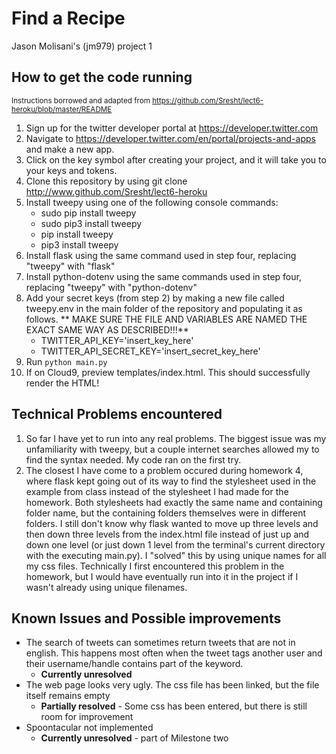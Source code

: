 # Find a Recipe
Jason Molisani's (jm979) project 1

## How to get the code running
<sup>Instructions borrowed and adapted from https://github.com/Sresht/lect6-heroku/blob/master/README</sup>  
1. Sign up for the twitter developer portal at https://developer.twitter.com
2. Navigate to https://developer.twitter.com/en/portal/projects-and-apps and make a new app.
3. Click on the key symbol after creating your project, and it will take you to your keys and tokens.
4. Clone this repository by using git clone http://www.github.com/Sresht/lect6-heroku
5. Install tweepy using one of the following console commands:
   - sudo pip install tweepy
   - sudo pip3 install tweepy
   - pip install tweepy
   - pip3 install tweepy
6. Install flask using the same command used in step four, replacing "tweepy" with "flask"
7. Install python-dotenv using the same commands used in step four, replacing "tweepy" with "python-dotenv"
8. Add your secret keys (from step 2) by making a new file called tweepy.env in the main folder of the repository and populating it as follows. ** MAKE SURE THE FILE AND VARIABLES ARE NAMED THE EXACT SAME WAY AS DESCRIBED!!!**
   - TWITTER_API_KEY='insert_key_here'
   - TWITTER_API_SECRET_KEY='insert_secret_key_here'
8. Run `python main.py`
10. If on Cloud9, preview templates/index.html. This should successfully render the HTML!

## Technical Problems encountered
1. So far I have yet to run into any real problems. The biggest issue was my unfamiliarity with tweepy, but a couple internet searches allowed my to find the syntax needed. My code ran on the first try.
2. The closest I have come to a problem occured during homework 4, where flask kept going out of its way to find the stylesheet used in the example from class instead of the stylesheet I had made for the homework. Both stylesheets had exactly the same name and containing folder name, but the containing folders themselves were in different folders. I still don't know why flask wanted to move up three levels and then down three levels from the index.html file instead of just up and down one level (or just down 1 level from the terminal's current directory with the executing main.py). I "solved" this by using unique names for all my css files. Technically I first encountered this problem in the homework, but I would have eventually run into it in the project if I wasn't already using unique filenames.

## Known Issues and Possible improvements
- The search of tweets can sometimes return tweets that are not in english. This happens most often when the tweet tags another user and their username/handle contains part of the keyword.
  - **Currently unresolved**
- The web page looks very ugly. The css file has been linked, but the file itself remains empty
  - **Partially resolved** - Some css has been entered, but there is still room for improvement
- Spoontacular not implemented
  - **Currently unresolved** - part of Milestone two
